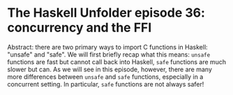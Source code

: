 # The Haskell Unfolder episode 36: concurrency and the FFI

Abstract: there are two primary ways to import C functions in Haskell: "unsafe"
and "safe". We will first briefly recap what this means: `unsafe` functions are
fast but cannot call back into Haskell, `safe` functions are much slower but
can. As we will see in this episode, however, there are many more differences
between `unsafe` and `safe` functions, especially in a concurrent setting. In
particular, `safe` functions are not always safer!
